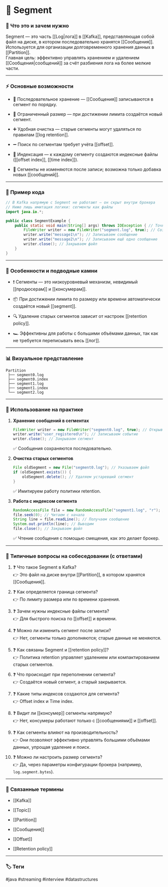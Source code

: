 # 📄 **Segment**

### 📝 **Что это и зачем нужно**

Segment — это часть [[Log|лога]] в [[Kafka]], представляющая собой файл на диске, в котором последовательно хранятся [[Сообщения]].  
Используется для организации долговременного хранения данных в [[Partition]].  
Главная цель: эффективно управлять хранением и удалением [[Сообщения|сообщений]] за счёт разбиения лога на более мелкие части.

---

### ⚡ **Основные возможности**

- 📍 Последовательное хранение — [[Сообщения]] записываются в сегмент по порядку.
    
- 🔑 Ограниченный размер — при достижении лимита создаётся новый сегмент.
    
- ➕ Удобная очистка — старые сегменты могут удаляться по правилам [[log retention]].
    
- ➖ Поиск по сегментам требует учёта [[offset]].
    
- 🔄 Индексация — к каждому сегменту создаются индексные файлы ([[offset index]], [[time index]]).
    
- 🚫 Сегменты не изменяются после записи; возможна только добавка новых [[сообщений]].
    

---

### 📌 **Пример кода**

```java
// В Kafka напрямую с Segment не работают — он скрыт внутри брокера
// Ниже лишь имитация логики: сегменты как файлы
import java.io.*;

public class SegmentExample {
    public static void main(String[] args) throws IOException { // Точка входа
        FileWriter writer = new FileWriter("segment.log", true); // Создаём файл-сегмент
        writer.write("message1\n"); // Записываем сообщение
        writer.write("message2\n"); // Записываем ещё одно сообщение
        writer.close(); // Закрываем файл
    }
}
```

---

### 🧠 **Особенности и подводные камни**

- ❗ Сегменты — это низкоуровневый механизм, невидимый [[продюсерам]] и [[консумерам]].
    
- 📦 При достижении лимита по размеру или времени автоматически создаётся новый [[segment]].
    
- 🔍 Удаление старых сегментов зависит от настроек [[retention policy]].
    
- 🏎 Эффективны для работы с большими объёмами данных, так как не требуется переписывать весь [[лог]].
    

---

### 📊 **Визуальное представление**

```
Partition
 ├── segment0.log
 ├── segment0.index
 ├── segment1.log
 ├── segment1.index
 └── segment2.log
```

---

### 💼 **Использование на практике**

1. **Хранение сообщений в сегментах**
    
    ```java
    FileWriter writer = new FileWriter("segment0.log", true); // Открываем сегмент
    writer.write("user_registered\n"); // Записываем событие
    writer.close(); // Закрываем сегмент
    ```
    
    ✅ Сообщения сохраняются последовательно.
    
2. **Очистка старых сегментов**
    
    ```java
    File oldSegment = new File("segment0.log"); // Указываем файл
    if (oldSegment.exists()) {
        oldSegment.delete(); // Удаляем устаревший сегмент
    }
    ```
    
    ✅ Имитируем работу политики retention.
    
3. **Работа с индексом сегмента**
    
    ```java
    RandomAccessFile file = new RandomAccessFile("segment1.log", "r"); // Открываем сегмент
    file.seek(0); // Читаем с начала
    String line = file.readLine(); // Получаем сообщение
    System.out.println(line); // Выводим
    file.close(); // Закрываем файл
    ```
    
    ✅ Чтение сообщения с помощью смещения, как это делает брокер.
    

---

### 🎯 **Типичные вопросы на собеседовании (с ответами)**

1. ❓ Что такое Segment в Kafka?  
    👉 Это файл на диске внутри [[Partition]], в котором хранятся [[Сообщения]].
    
2. ❓ Как определяется граница сегмента?  
    👉 По лимиту размера или по времени хранения.
    
3. ❓ Зачем нужны индексные файлы сегмента?  
    👉 Для быстрого поиска по [[offset]] и времени.
    
4. ❓ Можно ли изменить сегмент после записи?  
    👉 Нет, сегменты только дополняются; старые данные не меняются.
    
5. ❓ Как связаны Segment и [[retention policy]]?  
    👉 Политика retention управляет удалением или компактированием старых сегментов.
    
6. ❓ Что происходит при переполнении сегмента?  
    👉 Создаётся новый сегмент, а старый закрывается.
    
7. ❓ Какие типы индексов создаются для сегмента?  
    👉 Offset index и Time index.
    
8. ❓ Видит ли [[консумер]] сегменты напрямую?  
    👉 Нет, консумеры работают только с [[сообщениями]] и [[offset]].
    
9. ❓ Как сегменты влияют на производительность?  
    👉 Они позволяют эффективно управлять большими объёмами данных, упрощая удаление и поиск.
    
10. ❓ Можно ли настроить размер сегмента?  
    👉 Да, через параметры конфигурации брокера (например, `log.segment.bytes`).
    

---

### 🔗 **Связанные термины**

- [[Kafka]]
    
- [[Topic]]
    
- [[Partition]]
    
- [[Сообщения]]
    
- [[Offset]]
    
- [[Retention policy]]
    

---

### 🏷 **Теги**

#java #streaming #interview #datastructures